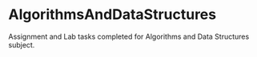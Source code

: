# AlgorithmsAndDataStructures
Assignment and Lab tasks completed for Algorithms and Data Structures subject.
